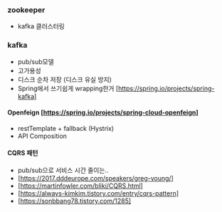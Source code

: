 ### zookeeper
* kafka 클러스터링
### kafka
* pub/sub모델
* 고가용성
* 디스크 순차 저장 (디스크 유실 방지)
* Spring에서 쓰기쉽게 wrapping한거 [https://spring.io/projects/spring-kafka]
#### Openfeign [https://spring.io/projects/spring-cloud-openfeign]
* restTemplate + fallback (Hystrix)
* API Composition
#### CQRS 패턴
* pub/sub으로 서비스 시간 줄이는..
* [https://2017.dddeurope.com/speakers/greg-young/]
* [https://martinfowler.com/bliki/CQRS.html]
* [https://always-kimkim.tistory.com/entry/cqrs-pattern]
* [https://sonbbang78.tistory.com/1285]


